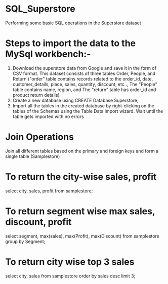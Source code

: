 # SQL_Superstore
Performing some basic SQL operations in the Superstore dataset

# Steps to import the data to the MySql workbench:-
1. Download the superstore data from Google and save it in the form of CSV format.
   This dataset consists of three tables Order, People, and Return
   ("order" table contains records related to the order_id, date, customer_details, place, sales, quantity, discount, etc..,
   The "People" table contains name, region, and
   The "return" table has order_id and product return details)
3. Create a new database using
   CREATE Database Superstore;
4. Import all the tables in the created database by right-clicking on the tables of the Schemas using the Table Data import wizard. Wait until the table gets imported with no errors

# Join Operations
Join all different tables based on the primary and foreign keys and form a single table (Samplestore)

# To return the city-wise sales, profit
select city, sales, profit from samplestore;

# To return segment wise max sales, discount, profit
select segment, max(sales), max(Profit), max(Discount) from samplestore group by Segment;

# To return city wise top 3 sales
select city, sales from samplestore
order by sales desc
limit 3;





